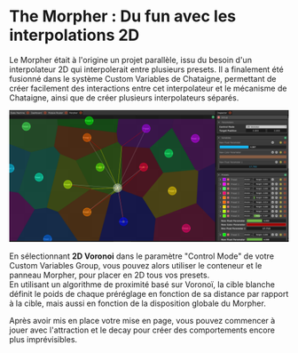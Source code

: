 # The Morpher : Du fun avec les interpolations 2D

Le Morpher était à l'origine un projet parallèle, issu du besoin d'un interpolateur 2D qui interpolerait entre plusieurs presets. Il a finalement été fusionné dans le système Custom Variables de Chataigne, permettant de créer facilement des interactions entre cet interpolateur et le mécanisme de Chataigne, ainsi que de créer plusieurs interpolateurs séparés.

![Interpolation entre plusieurs pr&#xE9;s&#xE9;lections dans un syst&#xE8;me vorono&#xEF;de en 2D.](../.gitbook/assets/morpher.png)

En sélectionnant **2D Voronoi** dans le paramètre "Control Mode" de votre Custom Variables Group, vous pouvez alors utiliser le conteneur et le panneau Morpher, pour placer en 2D tous vos presets.  
En utilisant un algorithme de proximité basé sur Voronoï, la cible blanche définit le poids de chaque préréglage en fonction de sa distance par rapport à la cible, mais aussi en fonction de la disposition globale du Morpher.

Après avoir mis en place votre mise en page, vous pouvez commencer à jouer avec l'attraction et le decay pour créer des comportements encore plus imprévisibles.

